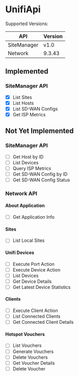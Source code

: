 # UnifiApi

Supported Versions:

| API         | Version |
|-------------|---------|
| SiteManager | v1.0    |
| Network     | 9.3.43  |

## Implemented
### SiteManager API
- [x] List Sites
- [x] List Hosts
- [x] List SD-WAN Configs
- [x] Get ISP Metrics

## Not Yet Implemented
### SiteManager API
- [ ] Get Host by ID
- [ ] List Devices
- [ ] Query ISP Metrics
- [ ] Get SD-WAN Config by ID
- [ ] Get SD-WAN Config Status
### Network API
#### About Application
- [ ] Get Application Info
#### Sites
- [ ] List Local Sites
#### Unifi Devices
- [ ] Execute Port Action
- [ ] Execute Device Action
- [ ] List Devices
- [ ] Get Device Details
- [ ] Get Latest Device Statistics
#### Clients
- [ ] Execute Client Action
- [ ] List Connected Clients
- [ ] Get Connected Client Details
#### Hotspot Vouchers
- [ ] List Vouchers
- [ ] Generate Vouchers
- [ ] Delete Vouchers
- [ ] Get Voucher Details
- [ ] Delete Voucher
